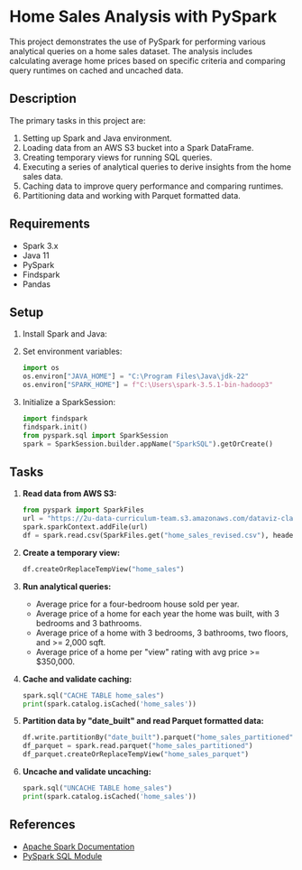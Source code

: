 # Home Sales Analysis with PySpark

This project demonstrates the use of PySpark for performing various analytical queries on a home sales dataset. The analysis includes calculating average home prices based on specific criteria and comparing query runtimes on cached and uncached data.

## Description

The primary tasks in this project are:
1. Setting up Spark and Java environment.
2. Loading data from an AWS S3 bucket into a Spark DataFrame.
3. Creating temporary views for running SQL queries.
4. Executing a series of analytical queries to derive insights from the home sales data.
5. Caching data to improve query performance and comparing runtimes.
6. Partitioning data and working with Parquet formatted data.

## Requirements

- Spark 3.x
- Java 11
- PySpark
- Findspark
- Pandas

## Setup

1. Install Spark and Java:
    

2. Set environment variables:
    ```python
    import os
    os.environ["JAVA_HOME"] = "C:\Program Files\Java\jdk-22"
    os.environ["SPARK_HOME"] = f"C:\Users\spark-3.5.1-bin-hadoop3"
    ```

3. Initialize a SparkSession:
    ```python
    import findspark
    findspark.init()
    from pyspark.sql import SparkSession
    spark = SparkSession.builder.appName("SparkSQL").getOrCreate()
    ```

## Tasks

1. **Read data from AWS S3:**
    ```python
    from pyspark import SparkFiles
    url = "https://2u-data-curriculum-team.s3.amazonaws.com/dataviz-classroom/v1.2/22-big-data/home_sales_revised.csv"
    spark.sparkContext.addFile(url)
    df = spark.read.csv(SparkFiles.get("home_sales_revised.csv"), header=True, inferSchema=True)
    ```

2. **Create a temporary view:**
    ```python
    df.createOrReplaceTempView("home_sales")
    ```

3. **Run analytical queries:**
    - Average price for a four-bedroom house sold per year.
    - Average price of a home for each year the home was built, with 3 bedrooms and 3 bathrooms.
    - Average price of a home with 3 bedrooms, 3 bathrooms, two floors, and >= 2,000 sqft.
    - Average price of a home per "view" rating with avg price >= $350,000.

4. **Cache and validate caching:**
    ```python
    spark.sql("CACHE TABLE home_sales")
    print(spark.catalog.isCached('home_sales'))
    ```

5. **Partition data by "date_built" and read Parquet formatted data:**
    ```python
    df.write.partitionBy("date_built").parquet("home_sales_partitioned")
    df_parquet = spark.read.parquet("home_sales_partitioned")
    df_parquet.createOrReplaceTempView("home_sales_parquet")
    ```

6. **Uncache and validate uncaching:**
    ```python
    spark.sql("UNCACHE TABLE home_sales")
    print(spark.catalog.isCached('home_sales'))
    ```

## References

- [Apache Spark Documentation](https://spark.apache.org/docs/latest/)
- [PySpark SQL Module](https://spark.apache.org/docs/latest/api/python/reference/pyspark.sql.html)

